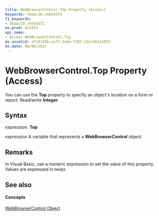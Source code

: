 ```yaml
---
title: WebBrowserControl.Top Property (Access)
keywords: vbaac10.chm14371
f1_keywords:
- vbaac10.chm14371
ms.prod: ACCESS
api_name:
- Access.WebBrowserControl.Top
ms.assetid: af18145b-aa73-2ebe-f387-e2cce62a1051
ms.date: 06/08/2017
---
```



# WebBrowserControl.Top Property (Access)

You can use the  **Top** property to specify an object's location on a form or report. Read/write **Integer**.


## Syntax

 _expression_. **Top**

 _expression_ A variable that represents a **WebBrowserControl** object.


## Remarks

In Visual Basic, use a numeric expression to set the value of this property. Values are expressed in twips.


## See also


#### Concepts


[WebBrowserControl Object](webbrowsercontrol-object-access.md)

